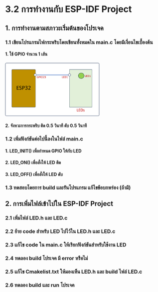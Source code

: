 # 3.2 การทำงานกับ ESP-IDF Project
## 1. การทำงานตามสภาวะเริ่มต้นของโปรเจค
### 1.1 เขียนโปรแกรมไฟกระพริบโดยเขียนทั้งหมดใน  main.c  โดยมีเงื่อนไขเบื้องต้น
#### 1. ใช้ GPIO จำนวน 1 เส้น


<img src="Pictures/Fig-01.png" alt="Fig 1" style="width:60%">

#### 2. จังหวะการกระพริบ ติด 0.5 วินาที ดับ 0.5 วินาที
### 1.2 เพิ่มฟังก์ชันต่อไปนี้ลงในไฟล์ main.c
#### 1. LED_INIT() เพื่อกำหนด GPIO ให้กับ LED
#### 2. LED_ON() เพื่อสั่งให้ LED ติด
#### 3. LED_OFF() เพื่อสั่งให้ LED ดับ
### 1.3 ทดสอบโดยการ build และรันโปรแกรม แก้ไขข้อบกพร่อง (ถ้ามี)
## 2. การเพิ่มไฟล์เข้าไปใน ESP-IDF Project
### 2.1 เพิ่มไฟล์ LED.h และ LED.c
### 2.2 ย้าย code สำหรับ LED ไปไว้ใน LED.h และ LED.c
### 2.3 แก้ไข code ใน main.c ให้เรียกฟังก์ชันสำหรับใช้งาน LED
### 2.4 ทดลอง build โปรเจค มี error หรือไม่
### 2.5 แก้ไข Cmakelist.txt ให้มองเห็น LED.h และ build ไฟล์ LED.c 
### 2.6 ทดลอง build และ run โปรเจค